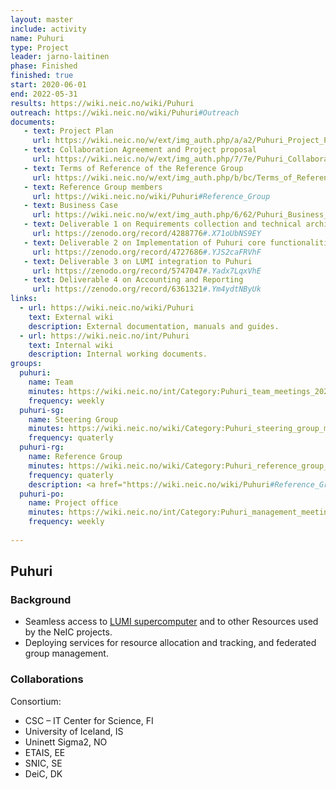 ```yaml
---
layout: master
include: activity
name: Puhuri
type: Project
leader: jarno-laitinen
phase: Finished
finished: true
start: 2020-06-01
end: 2022-05-31
results: https://wiki.neic.no/wiki/Puhuri
outreach: https://wiki.neic.no/wiki/Puhuri#Outreach
documents:
   - text: Project Plan
     url: https://wiki.neic.no/w/ext/img_auth.php/a/a2/Puhuri_Project_Plan_v2.4.pdf
   - text: Collaboration Agreement and Project proposal 
     url: https://wiki.neic.no/w/ext/img_auth.php/7/7e/Puhuri_Collaboration_Agreement.pdf 
   - text: Terms of Reference of the Reference Group
     url: https://wiki.neic.no/w/ext/img_auth.php/b/bc/Terms_of_Reference_for_Puhuri_Reference_Group.pdf
   - text: Reference Group members 
     url: https://wiki.neic.no/wiki/Puhuri#Reference_Group
   - text: Business Case
     url: https://wiki.neic.no/w/ext/img_auth.php/6/62/Puhuri_Business_Case.pdf
   - text: Deliverable 1 on Requirements collection and technical architecture plan.
     url: https://zenodo.org/record/4288776#.X71oUbNS9EY 
   - text: Deliverable 2 on Implementation of Puhuri core functionalities 
     url: https://zenodo.org/record/4727686#.YJS2caFRVhF 
   - text: Deliverable 3 on LUMI integration to Puhuri
     url: https://zenodo.org/record/5747047#.Yadx7LqxVhE  
   - text: Deliverable 4 on Accounting and Reporting
     url: https://zenodo.org/record/6361321#.Ym4ydtNByUk
links:
  - url: https://wiki.neic.no/wiki/Puhuri
    text: External wiki
    description: External documentation, manuals and guides.
  - url: https://wiki.neic.no/int/Puhuri
    text: Internal wiki
    description: Internal working documents.
groups:
  puhuri:
    name: Team
    minutes: https://wiki.neic.no/int/Category:Puhuri_team_meetings_2020 
    frequency: weekly
  puhuri-sg:
    name: Steering Group
    minutes: https://wiki.neic.no/wiki/Category:Puhuri_steering_group_meetings
    frequency: quaterly
  puhuri-rg:
    name: Reference Group
    minutes: https://wiki.neic.no/wiki/Category:Puhuri_reference_group_meetings
    frequency: quaterly
    description: <a href="https://wiki.neic.no/wiki/Puhuri#Reference_Group">Reference Group members</a>
  puhuri-po:
    name: Project office
    minutes: https://wiki.neic.no/int/Category:Puhuri_management_meetings_2020 
    frequency: weekly
     
---
```

## Puhuri

### Background

* Seamless access to <A HREF="https://www.lumi-supercomputer.eu/">LUMI supercomputer</A> and to other Resources used by the NeIC projects.
* Deploying services for resource allocation and tracking, and federated group management.

### Collaborations
Consortium:
* CSC – IT Center for Science, FI
* University of Iceland, IS
* Uninett Sigma2, NO
* ETAIS, EE
* SNIC, SE
* DeiC, DK

